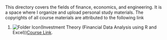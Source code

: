 This directory covers the fields of finance, economics, and engineering. It is a space where I organize and upload personal study materials. The copyrights of all course materials are attributed to the following link


1. ![Folder Icon](https://github.githubassets.com/images/icons/emoji/unicode/1f4c1.png)(Investment Theory (Financial Data Analysis using R and Excel))[Course Link](https://lms.kmooc.kr/course/view.php?id=9522).
